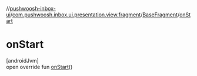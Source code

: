 //[pushwoosh-inbox-ui](../../../index.md)/[com.pushwoosh.inbox.ui.presentation.view.fragment](../index.md)/[BaseFragment](index.md)/[onStart](on-start.md)

# onStart

[androidJvm]\
open override fun [onStart](on-start.md)()
